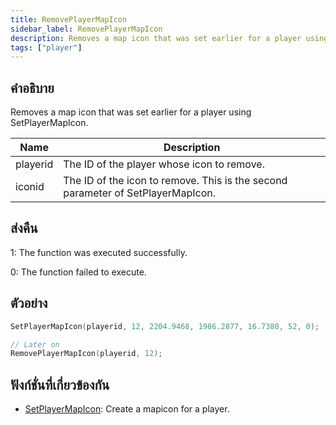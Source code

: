 ```yaml
---
title: RemovePlayerMapIcon
sidebar_label: RemovePlayerMapIcon
description: Removes a map icon that was set earlier for a player using SetPlayerMapIcon.
tags: ["player"]
---
```


## คำอธิบาย

Removes a map icon that was set earlier for a player using SetPlayerMapIcon.

| Name     | Description                                                                     |
| -------- | ------------------------------------------------------------------------------- |
| playerid | The ID of the player whose icon to remove.                                      |
| iconid   | The ID of the icon to remove. This is the second parameter of SetPlayerMapIcon. |

## ส่งคืน

1: The function was executed successfully.

0: The function failed to execute.

## ตัวอย่าง

```c
SetPlayerMapIcon(playerid, 12, 2204.9468, 1986.2877, 16.7380, 52, 0);

// Later on
RemovePlayerMapIcon(playerid, 12);
```

## ฟังก์ชั่นที่เกี่ยวข้องกัน

- [SetPlayerMapIcon](SetPlayerMapIcon): Create a mapicon for a player.
